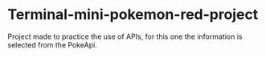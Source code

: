 # Terminal-mini-pokemon-red-project
Project made to practice the use of APIs, for this one the information is selected from the PokeApi.
